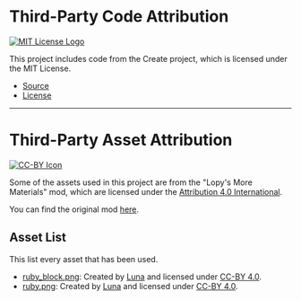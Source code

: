 # Third-Party Code Attribution

[![MIT License Logo](https://img.shields.io/badge/License-MIT-7851a9)](https://choosealicense.com/licenses/mit/)

This project includes code from the Create project, which is licensed under the MIT License.

- [Source](https://github.com/Creators-of-Create/Create/)
- [License](https://github.com/Creators-of-Create/Create/blob/mc1.19/dev/LICENSE)

---

# Third-Party Asset Attribution

[![CC-BY Icon](https://mirrors.creativecommons.org/presskit/buttons/80x15/png/by.png)](http://creativecommons.org/licenses/by/4.0/)

Some of the assets used in this project are from the "Lopy's More Materials" mod, which are licensed under
the [Attribution 4.0 International](http://creativecommons.org/licenses/by/4.0/).

You can find the original mod [here](https://www.curseforge.com/minecraft/mc-mods/morematerials).

## Asset List

This list every asset that has been used.

- [ruby_block.png](./src/main/resources/assets/morematerials/textures/block/ruby_block.png): Created
  by [Luna](https://legacy.curseforge.com/members/luna/projects) and licensed
  under [CC-BY 4.0](http://creativecommons.org/licenses/by/4.0/).
- [ruby.png](./src/main/resources/assets/morematerials/textures/item/ruby.png): Created
  by [Luna](https://legacy.curseforge.com/members/luna/projects) and licensed
  under [CC-BY 4.0](http://creativecommons.org/licenses/by/4.0/).
